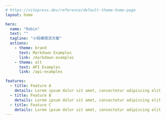 ```yaml
---
# https://vitepress.dev/reference/default-theme-home-page
layout: home

hero:
  name: "Robin"
  text: ""
  tagline: "小规模限流方案"
  actions:
    - theme: brand
      text: Markdown Examples
      link: /markdown-examples
    - theme: alt
      text: API Examples
      link: /api-examples

features:
  - title: Feature A
    details: Lorem ipsum dolor sit amet, consectetur adipiscing elit
  - title: Feature B
    details: Lorem ipsum dolor sit amet, consectetur adipiscing elit
  - title: Feature C
    details: Lorem ipsum dolor sit amet, consectetur adipiscing elit
---
```


